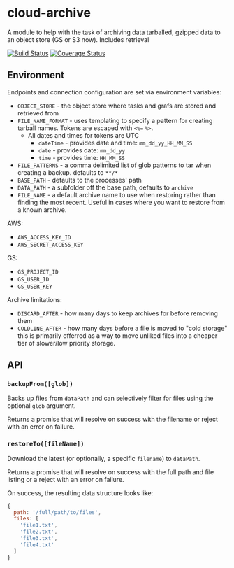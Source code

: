 # cloud-archive

A module to help with the task of archiving data tarballed, gzipped data to an object store (GS or S3 now). Includes retrieval

[![Build Status][travis-image]][travis-url]
[![Coverage Status][coveralls-image]][coveralls-url]

## Environment

Endpoints and connection configuration are set via environment variables:

 * `OBJECT_STORE` - the object store where tasks and grafs are stored and retrieved from
 * `FILE_NAME_FORMAT` - uses templating to specify a pattern for creating tarball names. Tokens are escaped with `<%=` `%>`.
    * All dates and times for tokens are UTC
      * `dateTime` - provides date and time: `mm_dd_yy_HH_MM_SS`
      * `date` - provides date: `mm_dd_yy`
      * `time` - provides time: `HH_MM_SS`
 * `FILE_PATTERNS` - a comma delimited list of glob patterns to tar when creating a backup. defaults to `**/*`
 * `BASE_PATH` - defaults to the processes' path
 * `DATA_PATH` - a subfolder off the base path, defaults to `archive`
 * `FILE_NAME` - a default archive name to use when restoring rather than finding the most recent. Useful in cases where you want to restore from a known archive. 

AWS:

 * `AWS_ACCESS_KEY_ID`
 * `AWS_SECRET_ACCESS_KEY`

GS:

 * `GS_PROJECT_ID`
 * `GS_USER_ID`
 * `GS_USER_KEY`

Archive limitations:

 * `DISCARD_AFTER` - how many days to keep archives for before removing them
 * `COLDLINE_AFTER` - how many days before a file is moved to "cold storage" this is primarily offerred as a way to move unliked files into a cheaper tier of slower/low priority storage.

## API

### `backupFrom([glob])`

Backs up files from `dataPath` and can selectively filter for files using the optional `glob` argument.

Returns a promise that will resolve on success with the filename or reject with an error on failure.

### `restoreTo([fileName])`

Download the latest (or optionally, a specific `filename`) to `dataPath`.

Returns a promise that will resolve on success with the full path and file listing or a reject with an error on failure.

On success, the resulting data structure looks like:

```js
{
  path: '/full/path/to/files',
  files: [
    'file1.txt',
    'file2.txt',
    'file3.txt',
    'file4.txt'
  ]
}
```

[travis-url]: https://travis-ci.org/npm-wharf/k8s-tickbot
[travis-image]: https://travis-ci.org/npm-wharf/k8s-tickbot.svg?branch=master
[coveralls-url]: https://coveralls.io/github/npm-wharf/k8s-tickbot?branch=master
[coveralls-image]: https://coveralls.io/repos/github/npm-wharf/k8s-tickbot/badge.svg?branch=master
